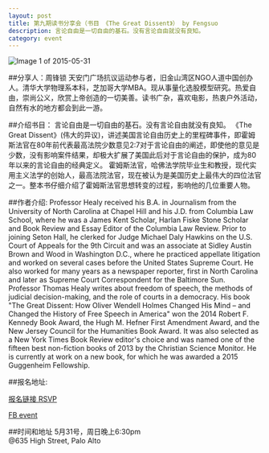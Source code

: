 ```yaml
---
layout: post
title: 第九期读书分享会（书目 《The Great Dissent》） by Fengsuo
description: 言论自由是一切自由的基石。没有言论自由就没有良知。
category: event 
---
```


![Image 1 of 2015-05-31](/images/greatdissent.jpg)

##分享人：周锋锁
天安门广场抗议运动参与者，旧金山湾区NGO人道中国创办人。清华大学物理系本科，芝加哥大学MBA。现从事量化选股模型研究。热爱自由，崇尚公义，欣赏上帝创造的一切美善。读书广杂，喜欢电影，热衷户外活动，自然有水的地方都会到此一游。<br>

##介绍书目：
言论自由是一切自由的基石。没有言论自由就没有良知。
《The Great Dissent》(伟大的异议)，讲述美国言论自由历史上的里程碑事件，即霍姆斯法官在80年前代表最高法院少数意见2:7对于言论自由的阐述，即使他的意见是少数，没有影响案件结果，却极大扩展了美国此后对于言论自由的保护，成为80年以来的言论自由的经典定义。
霍姆斯法官，哈佛法学院毕业生和教授，现代实用主义法学的创始人，最高法院法官，现在被认为是美国历史上最伟大的四位法官之一。整本书仔细介绍了霍姆斯法官思想转变的过程，影响他的几位重要人物。

##作者介绍: 
Professor Healy received his B.A. in Journalism from the University of North Carolina at Chapel Hill and his J.D. from Columbia Law School, where he was a James Kent Scholar, Harlan Fiske Stone Scholar and Book Review and Essay Editor of the Columbia Law Review. Prior to joining Seton Hall, he clerked for Judge Michael Daly Hawkins on the U.S. Court of Appeals for the 9th Circuit and was an associate at Sidley Austin Brown and Wood in Washington D.C., where he practiced appellate litigation and worked on several cases before the United States Supreme Court. He also worked for many years as a newspaper reporter, first in North Carolina and later as Supreme Court Correspondent for the Baltimore Sun.<br>
Professor Thomas Healy writes about freedom of speech, the methods of judicial decision-making, and the role of courts in a democracy. His book "The Great Dissent: How Oliver Wendell Holmes Changed His Mind – and Changed the History of Free Speech in America" won the 2014 Robert F. Kennedy Book Award, the Hugh M. Hefner First Amendment Award, and the New Jersey Council for the Humanities Book Award. It was also selected as a New York Times Book Review editor's choice and was named one of the fifteen best non-fiction books of 2013 by the Christian Science Monitor. He is currently at work on a new book, for which he was awarded a 2015 Guggenheim Fellowship. 

##报名地址:

[报名链接 RSVP](https://goo.gl/5t8Vli)

[FB event](https://www.facebook.com/events/1590241204559303/)

##时间和地址
5月31号，周日晚上6:30pm<br>
@635 High Street, Palo Alto


